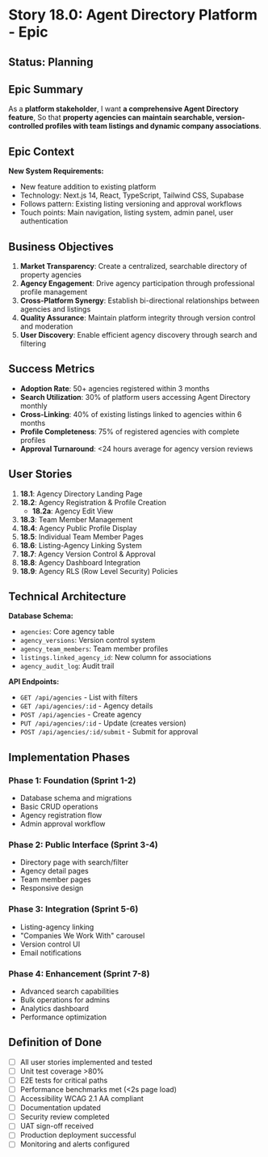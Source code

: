 # Story 18.0: Agent Directory Platform - Epic

## Status: Planning

## Epic Summary

As a **platform stakeholder**,
I want **a comprehensive Agent Directory feature**,
So that **property agencies can maintain searchable, version-controlled profiles with team listings and dynamic company associations**.

## Epic Context

**New System Requirements:**
- New feature addition to existing platform
- Technology: Next.js 14, React, TypeScript, Tailwind CSS, Supabase
- Follows pattern: Existing listing versioning and approval workflows
- Touch points: Main navigation, listing system, admin panel, user authentication

## Business Objectives

1. **Market Transparency**: Create a centralized, searchable directory of property agencies
2. **Agency Engagement**: Drive agency participation through professional profile management
3. **Cross-Platform Synergy**: Establish bi-directional relationships between agencies and listings
4. **Quality Assurance**: Maintain platform integrity through version control and moderation
5. **User Discovery**: Enable efficient agency discovery through search and filtering

## Success Metrics

- **Adoption Rate**: 50+ agencies registered within 3 months
- **Search Utilization**: 30% of platform users accessing Agent Directory monthly
- **Cross-Linking**: 40% of existing listings linked to agencies within 6 months
- **Profile Completeness**: 75% of registered agencies with complete profiles
- **Approval Turnaround**: <24 hours average for agency version reviews

## User Stories

1. **18.1**: Agency Directory Landing Page
2. **18.2**: Agency Registration & Profile Creation
   - **18.2a**: Agency Edit View
3. **18.3**: Team Member Management
4. **18.4**: Agency Public Profile Display
5. **18.5**: Individual Team Member Pages
6. **18.6**: Listing-Agency Linking System
7. **18.7**: Agency Version Control & Approval
8. **18.8**: Agency Dashboard Integration
9. **18.9**: Agency RLS (Row Level Security) Policies

## Technical Architecture

**Database Schema:**
- `agencies`: Core agency table
- `agency_versions`: Version control system
- `agency_team_members`: Team member profiles
- `listings.linked_agency_id`: New column for associations
- `agency_audit_log`: Audit trail

**API Endpoints:**
- `GET /api/agencies` - List with filters
- `GET /api/agencies/:id` - Agency details
- `POST /api/agencies` - Create agency
- `PUT /api/agencies/:id` - Update (creates version)
- `POST /api/agencies/:id/submit` - Submit for approval

## Implementation Phases

### Phase 1: Foundation (Sprint 1-2)
- Database schema and migrations
- Basic CRUD operations
- Agency registration flow
- Admin approval workflow

### Phase 2: Public Interface (Sprint 3-4)
- Directory page with search/filter
- Agency detail pages
- Team member pages
- Responsive design

### Phase 3: Integration (Sprint 5-6)
- Listing-agency linking
- "Companies We Work With" carousel
- Version control UI
- Email notifications

### Phase 4: Enhancement (Sprint 7-8)
- Advanced search capabilities
- Bulk operations for admins
- Analytics dashboard
- Performance optimization

## Definition of Done

- [ ] All user stories implemented and tested
- [ ] Unit test coverage >80%
- [ ] E2E tests for critical paths
- [ ] Performance benchmarks met (<2s page load)
- [ ] Accessibility WCAG 2.1 AA compliant
- [ ] Documentation updated
- [ ] Security review completed
- [ ] UAT sign-off received
- [ ] Production deployment successful
- [ ] Monitoring and alerts configured